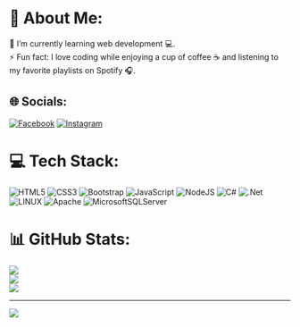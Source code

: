 # 💫 About Me:
🌱 I’m currently learning web development 💻.<br>⚡ Fun fact: I love coding while enjoying a cup of coffee ☕ and listening to my favorite playlists on Spotify 🎧.


## 🌐 Socials:
[![Facebook](https://img.shields.io/badge/Facebook-%231877F2.svg?logo=Facebook&logoColor=white)](https://facebook.com/carlos.penaherrera.33) [![Instagram](https://img.shields.io/badge/Instagram-%23E4405F.svg?logo=Instagram&logoColor=white)](https://instagram.com/peniah__) 

# 💻 Tech Stack:
![HTML5](https://img.shields.io/badge/html5-%23E34F26.svg?style=for-the-badge&logo=html5&logoColor=white) 
![CSS3](https://img.shields.io/badge/css3-%231572B6.svg?style=for-the-badge&logo=css3&logoColor=white) ![Bootstrap](https://img.shields.io/badge/bootstrap-%23563D7C.svg?style=for-the-badge&logo=bootstrap&logoColor=white) ![JavaScript](https://img.shields.io/badge/javascript-%23323330.svg?style=for-the-badge&logo=javascript&logoColor=%23F7DF1E) ![NodeJS](https://img.shields.io/badge/node.js-6DA55F?style=for-the-badge&logo=node.js&logoColor=white) ![C#](https://img.shields.io/badge/c%23-%23239120.svg?style=for-the-badge&logo=c-sharp&logoColor=white) ![.Net](https://img.shields.io/badge/.NET-5C2D91?style=for-the-badge&logo=.net&logoColor=white) ![LINUX](https://img.shields.io/badge/Linux-FCC624?style=for-the-badge&logo=linux&logoColor=black) ![Apache](https://img.shields.io/badge/apache-%23D42029.svg?style=for-the-badge&logo=apache&logoColor=white) ![MicrosoftSQLServer](https://img.shields.io/badge/Microsoft%20SQL%20Sever-CC2927?style=for-the-badge&logo=microsoft%20sql%20server&logoColor=white)
# 📊 GitHub Stats:
![](https://github-readme-stats.vercel.app/api?username=penaherrera&theme=nightowl&hide_border=false&include_all_commits=false&count_private=false)<br/>
![](https://github-readme-streak-stats.herokuapp.com/?user=penaherrera&theme=nightowl&hide_border=false)<br/>
![](https://github-readme-stats.vercel.app/api/top-langs/?username=penaherrera&theme=nightowl&hide_border=false&include_all_commits=false&count_private=false&layout=compact)

---
[![](https://visitcount.itsvg.in/api?id=penaherrera&icon=0&color=11)](https://visitcount.itsvg.in)

<!-- Proudly created with GPRM ( https://gprm.itsvg.in ) -->

